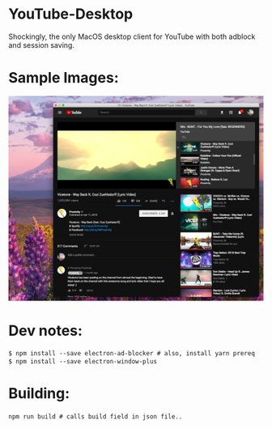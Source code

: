 # YouTube-Desktop
Shockingly, the only MacOS desktop client for YouTube with both adblock and session saving.

# Sample Images:

![](sample.png)

# Dev notes:
```
$ npm install --save electron-ad-blocker # also, install yarn prereq
$ npm install --save electron-window-plus
```

# Building:
``npm run build # calls build field in json file..``
